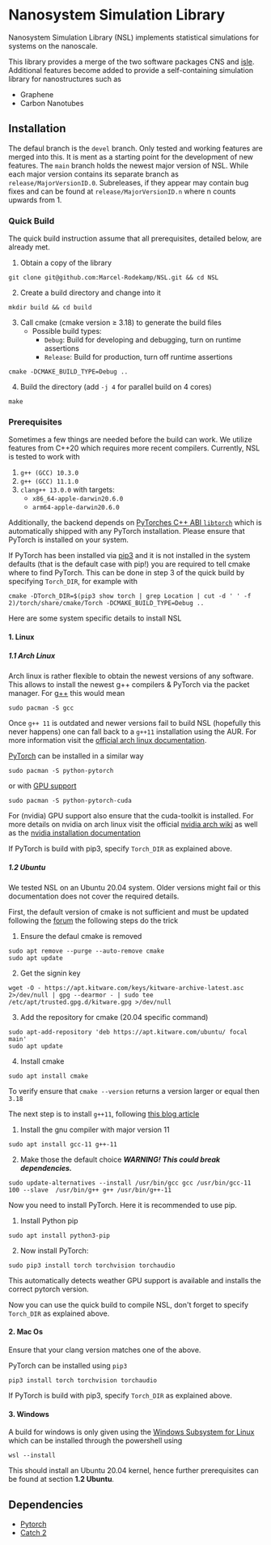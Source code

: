 # Nanosystem Simulation Library

Nanosystem Simulation Library (NSL) implements statistical simulations for systems on the nanoscale.

This library provides a merge of the two software packages CNS and [isle](https://github.com/evanberkowitz/isle).
Additional features become added to provide a self-containing simulation library for nanostructures such as

<!-- Add all the systems we have implemented here -->
* Graphene
* Carbon Nanotubes

## Installation

The defaul branch is the `devel` branch. 
Only tested and working features are merged into this. 
It is ment as a starting point for the development of new features.
The `main` branch holds the newest major version of NSL.
While each major version contains its separate branch as `release/MajorVersionID.0`.
Subreleases, if they appear may contain bug fixes and can be found at 
`release/MajorVersionID.n` where n counts upwards from 1.

### Quick Build

The quick build instruction assume that all prerequisites, detailed below, are already met.

1. Obtain a copy of the library
```
git clone git@github.com:Marcel-Rodekamp/NSL.git && cd NSL
```
2. Create a build directory and change into it
```
mkdir build && cd build
```
3. Call cmake (cmake version ≥ 3.18) to generate the build files
   * Possible build types:
     * `Debug`: Build for developing and debugging, turn on runtime assertions
     * `Release`: Build for production, turn off runtime assertions
``` 
cmake -DCMAKE_BUILD_TYPE=Debug ..
```
4. Build the directory (add `-j 4` for parallel build on 4 cores)
```
make
```

### Prerequisites

Sometimes a few things are needed before the build can work.
We utilize features from C++20 which requires more recent compilers. 
Currently, NSL is tested to work with 

1. `g++ (GCC) 10.3.0`
2. `g++ (GCC) 11.1.0`
3. `clang++ 13.0.0` with targets:
   * `x86_64-apple-darwin20.6.0`
   * `arm64-apple-darwin20.6.0`

Additionally, the backend depends on [PyTorches C++ ABI `libtorch`](https://pytorch.org/cppdocs/installing.html)
which is automatically shipped with any PyTorch installation. 
Please ensure that PyTorch is installed on your system.

If PyTorch has been installed via [pip3](https://docs.python.org/3/installing/index.html) and it is not installed in the system defaults (that is the default case with pip!) you are required to tell cmake where to find PyTorch.
This can be done in step 3 of the quick build by specifying `Torch_DIR`, for example with
```
cmake -DTorch_DIR=$(pip3 show torch | grep Location | cut -d ' ' -f 2)/torch/share/cmake/Torch -DCMAKE_BUILD_TYPE=Debug ..
```

Here are some system specific details to install NSL

#### 1. Linux

##### 1.1 Arch Linux

Arch linux is rather flexible to obtain the newest versions of any software.
This allows to install the newest g++ compilers & PyTorch via the packet manager.
For [g++](https://archlinux.org/packages/core/x86_64/gcc/) this would mean
```
sudo pacman -S gcc 
```
Once `g++ 11` is outdated and newer versions fail to build NSL (hopefully this never happens)
one can fall back to a `g++11` installation using the AUR. 
For more information visit the [official arch linux documentation](https://wiki.archlinux.org/title/GNU_Compiler_Collection).

[PyTorch](https://archlinux.org/packages/community/x86_64/python-pytorch/) can be installed in a similar way
```
sudo pacman -S python-pytorch
```
or with [GPU support](https://archlinux.org/packages/community/x86_64/python-pytorch-cuda/)
```
sudo pacman -S python-pytorch-cuda
```

For (nvidia) GPU support also ensure that the cuda-toolkit is installed. 
For more details on nvidia on arch linux visit the official [nvidia arch wiki](https://wiki.archlinux.org/title/NVIDIA)
as well as the [nvidia installation documentation](https://docs.nvidia.com/cuda/cuda-installation-guide-linux/index.html)

If PyTorch is build with pip3, specify `Torch_DIR` as explained above.

##### 1.2 Ubuntu

We tested NSL on an Ubuntu 20.04 system. 
Older versions might fail or this documentation does not cover the required details.

First, the default version of cmake is not sufficient and must be updated following 
the [forum](https://askubuntu.com/a/1157132) the following steps do the trick

1. Ensure the defaul cmake is removed
```
sudo apt remove --purge --auto-remove cmake
sudo apt update
```
2. Get the signin key
```
wget -O - https://apt.kitware.com/keys/kitware-archive-latest.asc 2>/dev/null | gpg --dearmor - | sudo tee /etc/apt/trusted.gpg.d/kitware.gpg >/dev/null
```
3. Add the repository for cmake (20.04 specific command)
```
sudo apt-add-repository 'deb https://apt.kitware.com/ubuntu/ focal main'
sudo apt update
```
4. Install cmake
```
sudo apt install cmake
```

To verify ensure that `cmake --version` returns a version larger or equal then `3.18`

The next step is to install `g++11`, following [this blog article](https://linuxize.com/post/how-to-install-gcc-on-ubuntu-20-04/)

1. Install the gnu compiler with major version 11
```
sudo apt install gcc-11 g++-11
```
2. Make those the default choice __*WARNING! This could break dependencies.*__
```
sudo update-alternatives --install /usr/bin/gcc gcc /usr/bin/gcc-11 100 --slave  /usr/bin/g++ g++ /usr/bin/g++-11
```

Now you need to install PyTorch. 
Here it is recommended to use pip.

1. Install Python pip
```
sudo apt install python3-pip
```
2. Now install PyTorch:
```
sudo pip3 install torch torchvision torchaudio
```

This automatically detects weather GPU support is available and installs the correct 
pytorch version.

Now you can use the quick build to compile NSL, don't forget to specify `Torch_DIR` as explained above.

#### 2. Mac Os 

Ensure that your clang version matches one of the above.

PyTorch can be installed using `pip3`
```
pip3 install torch torchvision torchaudio
```

If PyTorch is build with pip3, specify `Torch_DIR` as explained above.

#### 3. Windows

A build for windows is only given using the [Windows Subsystem for Linux](https://docs.microsoft.com/de-de/windows/wsl/install)
which can be installed through the powershell using 
```
wsl --install
```
This should install an Ubuntu 20.04 kernel, hence further prerequisites can be found at section __1.2 Ubuntu__.

## Dependencies

* [Pytorch](https://pytorch.org/)
* [Catch 2](https://github.com/catchorg/Catch2)
